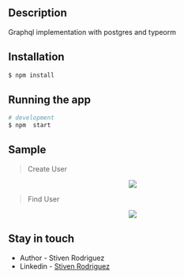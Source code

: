 ## Description

Graphql implementation with postgres and typeorm

## Installation

```bash
$ npm install
```

## Running the app

```bash
# development
$ npm  start
```

## Sample

>Create User

<p align="center">
  <img src="https://i.postimg.cc/63f1qD1C/cap1.png"/>
</p>

>Find User

<p align="center">
  <img src="https://i.postimg.cc/fLLqRBxJ/cap2.png"/>
</p>


## Stay in touch

- Author - Stiven Rodriguez
- Linkedin - [Stiven Rodriguez](https://www.linkedin.com/in/stiven-rodriguez-a54b27176/)
